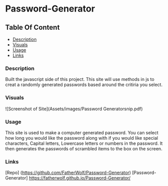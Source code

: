 # Password-Generator

## Table Of Content

- [Description](#Description)
- [Visuals](#Visuals)
- [Usage](#Usage)
- [Links](#Links)

### Description

Built the javascript side of this project. This site will use methods in js to creat a randomly generated passwords based around the critiria you select.

### Visuals

![Screenshot of Site](Assets/images/Password Generatorsnip.pdf)

### Usage

This site is used to make a computer generated password. You can select how long you would like the password along with if you would like special characters, Capital letters, Lowercase letters or numbers in the password. It then generates the passwords of scrambled items to the box on the screen.

### Links

[Repo] (https://github.com/FatherWolf/Password-Generator)
[Password-Generator] https://fatherwolf.github.io/Password-Generator/
